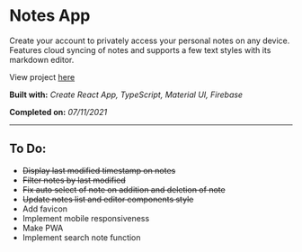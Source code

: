 # Notes App

Create your account to privately access your personal notes on any device. Features cloud syncing of notes and supports a few text styles with its markdown editor.

View project [here](https://denzeltl-notes.netlify.app/)

**Built with:** _Create React App, TypeScript, Material UI, Firebase_

**Completed on:** _07/11/2021_

---

## To Do:

-   ~~Display last modified timestamp on notes~~
-   ~~Filter notes by last modified~~
-   ~~Fix auto select of note on addition and deletion of note~~
-   ~~Update notes list and editor components style~~
-   Add favicon
-   Implement mobile responsiveness
-   Make PWA
-   Implement search note function
